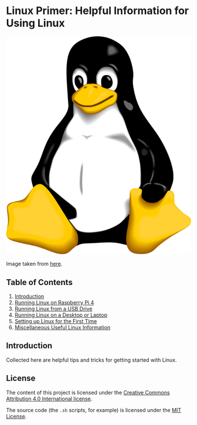 # Linux Primer: Helpful Information for Using Linux

![Tux, mascot of Linux](penguin.svg)

Image taken from [here](http://www.home.unix-ag.org/simon/penguin/).


## Table of Contents

1. [Introduction](#Introduction)
2. [Running Linux on Raspberry Pi 4](Raspberry_Pi/README.md)
3. [Running Linux from a USB Drive](USB/README.md)
4. [Running Linux on a Desktop or Laptop](Desktop/README.md)
5. [Setting up Linux for the First Time](Initial_setup/README.md)
6. [Miscellaneous Useful Linux Information](Miscellaneous/README.md)

## Introduction

Collected here are helpful tips and tricks for getting started with Linux.

## License

The content of this project is licensed under the [Creative Commons Attribution 4.0
International license](https://creativecommons.org/licenses/by/4.0/).

The source code (the `.sh` scripts, for example) is licensed under the [MIT License](LICENSE.txt).
